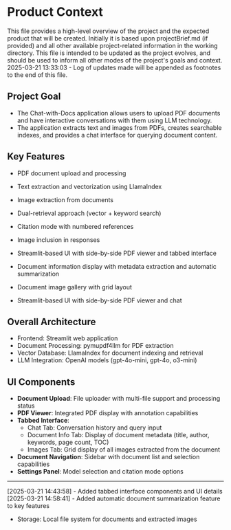 # Product Context
      
This file provides a high-level overview of the project and the expected product that will be created. Initially it is based upon projectBrief.md (if provided) and all other available project-related information in the working directory. This file is intended to be updated as the project evolves, and should be used to inform all other modes of the project's goals and context.
2025-03-21 13:33:03 - Log of updates made will be appended as footnotes to the end of this file.

## Project Goal

* The Chat-with-Docs application allows users to upload PDF documents and have interactive conversations with them using LLM technology.
* The application extracts text and images from PDFs, creates searchable indexes, and provides a chat interface for querying document content.

## Key Features

* PDF document upload and processing
* Text extraction and vectorization using LlamaIndex
* Image extraction from documents
* Dual-retrieval approach (vector + keyword search)
* Citation mode with numbered references
* Image inclusion in responses
* Streamlit-based UI with side-by-side PDF viewer and tabbed interface
* Document information display with metadata extraction and automatic summarization
* Document image gallery with grid layout

* Streamlit-based UI with side-by-side PDF viewer and chat

## Overall Architecture

* Frontend: Streamlit web application
* Document Processing: pymupdf4llm for PDF extraction
* Vector Database: LlamaIndex for document indexing and retrieval
* LLM Integration: OpenAI models (gpt-4o-mini, gpt-4o, o3-mini)


## UI Components

* **Document Upload**: File uploader with multi-file support and processing status
* **PDF Viewer**: Integrated PDF display with annotation capabilities
* **Tabbed Interface**:
  - Chat Tab: Conversation history and query input
  - Document Info Tab: Display of document metadata (title, author, keywords, page count, TOC)
  - Images Tab: Grid display of all images extracted from the document
* **Document Navigation**: Sidebar with document list and selection capabilities
* **Settings Panel**: Model selection and citation mode options

---
[2025-03-21 14:43:58] - Added tabbed interface components and UI details
[2025-03-21 14:58:41] - Added automatic document summarization feature to key features
* Storage: Local file system for documents and extracted images